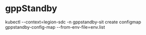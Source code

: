 # gppStandby

kubectl --context=legion-sdc -n gppstandby-sit create configmap gppstandby-config-map --from-env-file=env.list